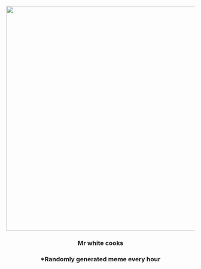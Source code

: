 <p align="center">
        <img src="https://i.redd.it/9kw6e5y9dqc91.jpg" width="600" height="600">
        </p>
        <h3 align="center">Mr white cooks</h3>
        <h3 align="center">*Randomly generated meme every hour</h3>
    
